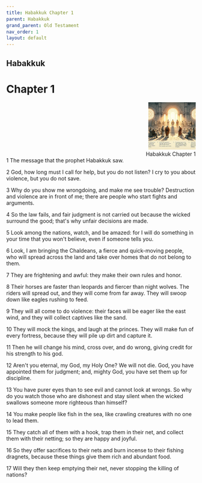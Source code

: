 ```yaml
---
title: Habakkuk Chapter 1
parent: Habakkuk
grand_parent: Old Testament
nav_order: 1
layout: default
---
```


## Habakkuk

# Chapter 1

<div style="clear: both; text-align: right;">
    <img src="/assets/Image/Habakkuk/500/1.jpg" alt="Habakkuk Chapter 1" class="chapter-image" style="max-width: 25%; height: auto;"/>
    <figcaption style="font-size: 14px;">Habakkuk Chapter 1</figcaption>
</div>
1 The message that the prophet Habakkuk saw.

2 God, how long must I call for help, but you do not listen? I cry to you about violence, but you do not save.

3 Why do you show me wrongdoing, and make me see trouble? Destruction and violence are in front of me; there are people who start fights and arguments.

4 So the law fails, and fair judgment is not carried out because the wicked surround the good; that's why unfair decisions are made.

5 Look among the nations, watch, and be amazed: for I will do something in your time that you won't believe, even if someone tells you.

6 Look, I am bringing the Chaldeans, a fierce and quick-moving people, who will spread across the land and take over homes that do not belong to them.

7 They are frightening and awful: they make their own rules and honor.

8 Their horses are faster than leopards and fiercer than night wolves. The riders will spread out, and they will come from far away. They will swoop down like eagles rushing to feed.

9 They will all come to do violence: their faces will be eager like the east wind, and they will collect captives like the sand.

10 They will mock the kings, and laugh at the princes. They will make fun of every fortress, because they will pile up dirt and capture it.

11 Then he will change his mind, cross over, and do wrong, giving credit for his strength to his god.

12 Aren't you eternal, my God, my Holy One? We will not die. God, you have appointed them for judgment; and, mighty God, you have set them up for discipline.

13 You have purer eyes than to see evil and cannot look at wrongs. So why do you watch those who are dishonest and stay silent when the wicked swallows someone more righteous than himself?

14 You make people like fish in the sea, like crawling creatures with no one to lead them.

15 They catch all of them with a hook, trap them in their net, and collect them with their netting; so they are happy and joyful.

16 So they offer sacrifices to their nets and burn incense to their fishing dragnets, because these things give them rich and abundant food.

17 Will they then keep emptying their net, never stopping the killing of nations?


